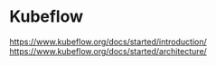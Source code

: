 # Kubeflow

https://www.kubeflow.org/docs/started/introduction/
https://www.kubeflow.org/docs/started/architecture/